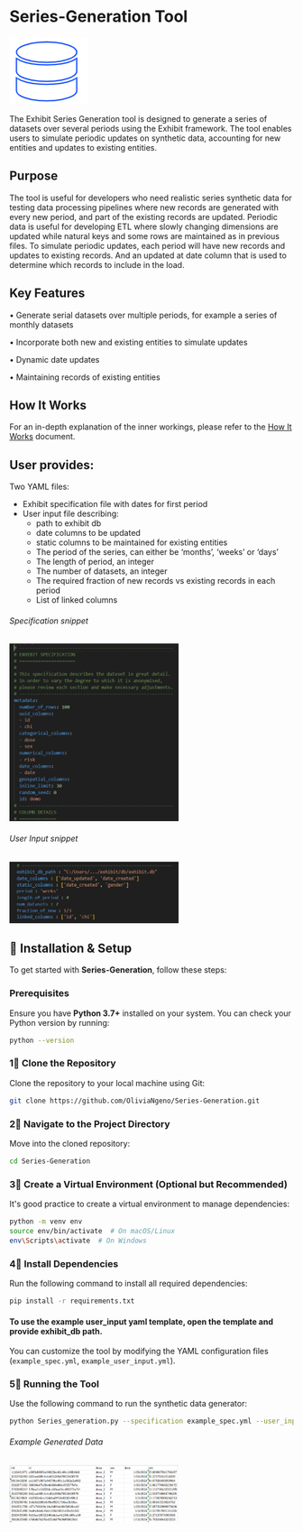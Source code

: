 # Series-Generation Tool

![Example Spec](./images/series_gen.png)


The Exhibit Series Generation tool is designed to generate a series of datasets over several periods using the Exhibit framework. The tool enables users to simulate periodic updates on synthetic data, accounting for new entities and updates to existing entities.
## Purpose  
The tool is useful for developers who need realistic series synthetic data for testing data processing pipelines where new records are generated with every new period, and part of the existing records are updated. Periodic data is useful for developing ETL where slowly changing dimensions are updated while natural keys and some rows are maintained as in previous files. To simulate periodic updates, each period will have new records and updates to existing records. And an updated at date column that is used to determine which records to include in the load.
## Key Features
•	Generate serial datasets over multiple periods, for example a series of monthly datasets

•	Incorporate both new and existing entities to simulate updates

•	Dynamic date updates

•	Maintaining records of existing entities
## How It Works
 
For an in-depth explanation of the inner workings, please refer to the [How It Works](HOW_IT_WORKS.md) document.

## User provides:
Two YAML files:
  - Exhibit specification file with dates for first period
  - User input file describing:
     - path to exhibit db
     - date columns to be updated
     - static columns to be maintained for existing entities
     - The period of the series, can either be ‘months’, ‘weeks’ or ‘days’
     - The length of period, an integer
     - The number of datasets, an integer
     - The required fraction of new records vs existing records in each period
     - List of linked columns

###### Specification snippet
<img src="./images/example_spec.PNG" alt="Example Spec" width="300">

###### User Input snippet
<img src="./images/example_user_input.PNG" alt="Example User Input" width="300">

## 🚀 Installation & Setup

To get started with **Series-Generation**, follow these steps:

### **Prerequisites**
Ensure you have **Python 3.7+** installed on your system. You can check your Python version by running:

```bash
python --version
```

### **1⃣ Clone the Repository**
Clone the repository to your local machine using Git:

```bash
git clone https://github.com/OliviaNgeno/Series-Generation.git
```

### **2⃣ Navigate to the Project Directory**
Move into the cloned repository:

```bash
cd Series-Generation
```

### **3⃣ Create a Virtual Environment (Optional but Recommended)**
It's good practice to create a virtual environment to manage dependencies:

```bash
python -m venv env
source env/bin/activate  # On macOS/Linux
env\Scripts\activate  # On Windows
```

### **4⃣ Install Dependencies**
Run the following command to install all required dependencies:

```bash
pip install -r requirements.txt
```
#### To use the example user_input yaml template, open the template and provide exhibit_db path.
You can customize the tool by modifying the YAML configuration files (`example_spec.yml`, `example_user_input.yml`).

### **5⃣ Running the Tool**
Use the following command to run the synthetic data generator:

```bash
python Series_generation.py --specification example_spec.yml --user_input example_user_input.yml
```

###### Example Generated Data
<img src="./images/example_gen_data.PNG" alt="Example Generated Data" width="300">

